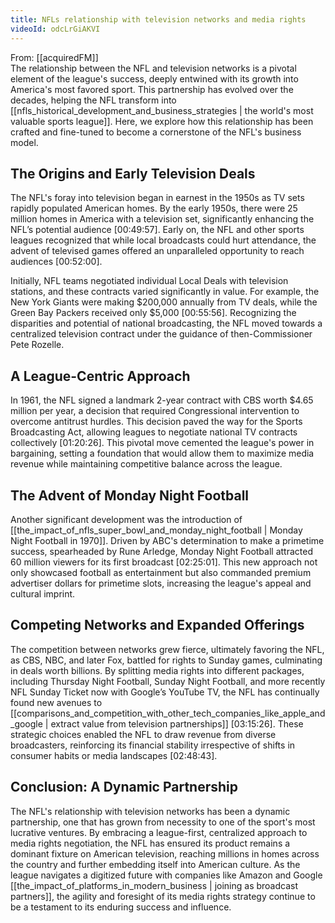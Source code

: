 ```yaml
---
title: NFLs relationship with television networks and media rights
videoId: odcLrGiAKVI
---
```


From: [[acquiredFM]] <br/> 
The relationship between the NFL and television networks is a pivotal element of the league's success, deeply entwined with its growth into America's most favored sport. This partnership has evolved over the decades, helping the NFL transform into [[nfls_historical_development_and_business_strategies | the world's most valuable sports league]]. Here, we explore how this relationship has been crafted and fine-tuned to become a cornerstone of the NFL's business model.

## The Origins and Early Television Deals

The NFL's foray into television began in earnest in the 1950s as TV sets rapidly populated American homes. By the early 1950s, there were 25 million homes in America with a television set, significantly enhancing the NFL’s potential audience [<a class="yt-timestamp" data-t="00:49:57">00:49:57</a>]. Early on, the NFL and other sports leagues recognized that while local broadcasts could hurt attendance, the advent of televised games offered an unparalleled opportunity to reach audiences [<a class="yt-timestamp" data-t="00:52:00">00:52:00</a>].

Initially, NFL teams negotiated individual Local Deals with television stations, and these contracts varied significantly in value. For example, the New York Giants were making $200,000 annually from TV deals, while the Green Bay Packers received only $5,000 [<a class="yt-timestamp" data-t="00:55:56">00:55:56</a>]. Recognizing the disparities and potential of national broadcasting, the NFL moved towards a centralized television contract under the guidance of then-Commissioner Pete Rozelle.

## A League-Centric Approach

In 1961, the NFL signed a landmark 2-year contract with CBS worth $4.65 million per year, a decision that required Congressional intervention to overcome antitrust hurdles. This decision paved the way for the Sports Broadcasting Act, allowing leagues to negotiate national TV contracts collectively [<a class="yt-timestamp" data-t="01:20:26">01:20:26</a>]. This pivotal move cemented the league's power in bargaining, setting a foundation that would allow them to maximize media revenue while maintaining competitive balance across the league.

## The Advent of Monday Night Football

Another significant development was the introduction of [[the_impact_of_nfls_super_bowl_and_monday_night_football | Monday Night Football in 1970]]. Driven by ABC's determination to make a primetime success, spearheaded by Rune Arledge, Monday Night Football attracted 60 million viewers for its first broadcast [<a class="yt-timestamp" data-t="02:25:01">02:25:01</a>]. This new approach not only showcased football as entertainment but also commanded premium advertiser dollars for primetime slots, increasing the league's appeal and cultural imprint.

## Competing Networks and Expanded Offerings

The competition between networks grew fierce, ultimately favoring the NFL, as CBS, NBC, and later Fox, battled for rights to Sunday games, culminating in deals worth billions. By splitting media rights into different packages, including Thursday Night Football, Sunday Night Football, and more recently NFL Sunday Ticket now with Google’s YouTube TV, the NFL has continually found new avenues to [[comparisons_and_competition_with_other_tech_companies_like_apple_and_google | extract value from television partnerships]] [<a class="yt-timestamp" data-t="03:15:26">03:15:26</a>]. These strategic choices enabled the NFL to draw revenue from diverse broadcasters, reinforcing its financial stability irrespective of shifts in consumer habits or media landscapes [<a class="yt-timestamp" data-t="02:48:43">02:48:43</a>].

## Conclusion: A Dynamic Partnership

The NFL's relationship with television networks has been a dynamic partnership, one that has grown from necessity to one of the sport's most lucrative ventures. By embracing a league-first, centralized approach to media rights negotiation, the NFL has ensured its product remains a dominant fixture on American television, reaching millions in homes across the country and further embedding itself into American culture. As the league navigates a digitized future with companies like Amazon and Google [[the_impact_of_platforms_in_modern_business | joining as broadcast partners]], the agility and foresight of its media rights strategy continue to be a testament to its enduring success and influence.